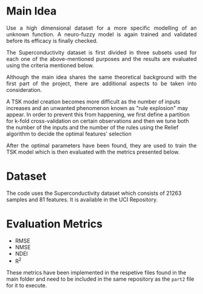 # Main Idea
<p align=justify> Use a high dimensional dataset for a more specific modelling of an unknown function. A neuro-fuzzy model is again trained and validated before its efficacy is finally checked. <br></p>
<p align=justify> The Superconductivity dataset is first divided in three subsets used for each one of the above-mentioned purposes and the results are evaluated using the criteria mentioned below. <br></p>
<p align = justify> Although the main idea shares the same theoretical background with the first part of the project, there are additional aspects to be taken into consideration.<br></p>
A TSK model creation becomes more difficult as the number of inputs increases and an unwanted phenomenon known as "rule explosion" may appear. In order to prevent this from happening, we first define a partition for k-fold cross-validation on certain observations and then we tune both the number of the inputs and the number of the rules using the Relief algorithm to decide the optimal features' selection<br></p>
<p align = justify> After the optimal parameters have been found, they are used to train the TSK model which is then evaluated with the metrics presented below.

# Dataset
The code uses the Superconductivity dataset which consists of 21263 samples and 81 features. It is available in the UCI Repository. 

# Evaluation Metrics 
- RMSE
- NMSE
- NDEI
- R<sup>2</sup>

These metrics have been implemented in the respetive files found in the main folder and need to be included in the same repository as the `part2` file for it to execute.
